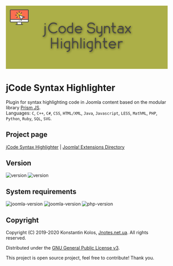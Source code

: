 ![jCode Syntax Highlighter](https://github.com/Kostelano/jCode-Syntax-Highlighter/blob/master/jcode-syntax-highlighter.png)

# jCode Syntax Highlighter
Plugin for syntax highlighting code in Joomla content based on the modular library [Prism JS](https://prismjs.com).  
Languages: `C`, `C++`, `C#`, `CSS`, `HTML/XML`, `Java`, `Javascript`, `LESS`, `MathML`, `PHP`, `Python`, `Ruby`, `SQL`, `SVG`.

## Project page
[jCode Syntax Highlighter](https://jnotes.net.ua/ext/jcode-syntax-highlighter) | [Joomla! Extensions Directory](https://extensions.joomla.org/extension/jcode-syntax-highlighter)

## Version
![version](https://img.shields.io/badge/stable-1.2.1-blue?style=for-the-badge) ![version](https://img.shields.io/badge/dev-1.3.0-red?style=for-the-badge)

## System requirements
![joomla-version](https://img.shields.io/badge/joomla-3.9-green?style=for-the-badge) ![joomla-version](https://img.shields.io/badge/joomla-4.0-informational?style=for-the-badge) ![php-version](https://img.shields.io/badge/php-7.2-orange?style=for-the-badge)

## Copyright
Copyright (C) 2019-2020 Konstantin Kolos, [Jnotes.net.ua](https://jnotes.net.ua). All rights reserved.

Distributed under the [GNU General Public License v3](https://gnu.org/licenses/gpl-3.0.html).

This project is open source project, feel free to contribute! Thank you.
